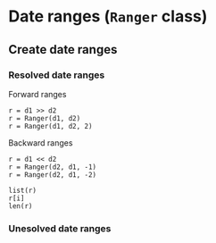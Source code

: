 
# Date ranges (`Ranger` class)


## Create date ranges

### Resolved date ranges

Forward ranges

```
r = d1 >> d2
r = Ranger(d1, d2)
r = Ranger(d1, d2, 2)
```

Backward ranges

```
r = d1 << d2
r = Ranger(d2, d1, -1)
r = Ranger(d2, d1, -2)
```

```
list(r)
r[i]
len(r)
```

### Unesolved date ranges


